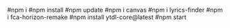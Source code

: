 #npm i
#npm install
#npm update
#npm i canvas
#npm i lyrics-finder
#npm i fca-horizon-remake
#npm install ytdl-core@latest
#npm start
